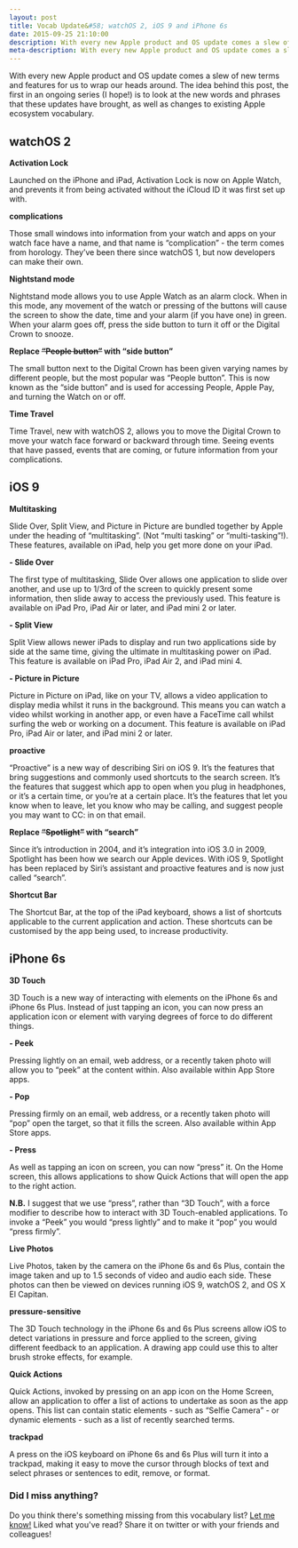 ```yaml
---
layout: post
title: Vocab Update&#58; watchOS 2, iOS 9 and iPhone 6s
date: 2015-09-25 21:10:00
description: With every new Apple product and OS update comes a slew of new terms and features for us to wrap our heads around.
meta-description: With every new Apple product and OS update comes a slew of new terms and features for us to wrap our heads around.
---
```

With every new Apple product and OS update comes a slew of new terms and features for us to wrap our heads around. The idea behind this post, the first in an ongoing series (I hope!) is to look at the new words and phrases that these updates have brought, as well as changes to existing Apple ecosystem vocabulary. 

## watchOS 2

**Activation Lock**

Launched on the iPhone and iPad, Activation Lock is now on Apple Watch, and prevents it from being activated without the iCloud ID it was first set up with.

**complications**

Those small windows into information from your watch and apps on your watch face have a name, and that name is “complication” - the term comes from horology. They’ve been there since watchOS 1, but now developers can make their own.

**Nightstand mode**

Nightstand mode allows you to use Apple Watch as an alarm clock. When in this mode, any movement of the watch or pressing of the buttons will cause the screen to show the date, time and your alarm (if you have one) in green. When your alarm goes off, press the side button to turn it off or the Digital Crown to snooze.

**Replace <strike>“People button”</strike> with “side button”**

The small button next to the Digital Crown has been given varying names by different people, but the most popular was “People button”. This is now known as the “side button” and is used for accessing People, Apple Pay, and turning the Watch on or off.

**Time Travel**

Time Travel, new with watchOS 2, allows you to move the Digital Crown to move your watch face forward or backward through time. Seeing events that have passed, events that are coming, or future information from your complications.

## iOS 9

**Multitasking**

Slide Over, Split View, and Picture in Picture are bundled together by Apple under the heading of “multitasking”. (Not “multi tasking” or “multi-tasking”!). These features, available on iPad, help you get more done on your iPad.

**- Slide Over**

The first type of multitasking, Slide Over allows one application to slide over another, and use up to 1/3rd of the screen to quickly present some information, then slide away to access the previously used. This feature is available on iPad Pro, iPad Air or later, and iPad mini 2 or later. 

**- Split View**

Split View allows newer iPads to display and run two applications side by side at the same time, giving the ultimate in multitasking power on iPad. This feature is available on iPad Pro, iPad Air 2, and iPad mini 4.

**- Picture in Picture**

Picture in Picture on iPad, like on your TV, allows a video application to display media whilst it runs in the background. This means you can watch a video whilst working in another app, or even have a FaceTime call whilst surfing the web or working on a document. This feature is available on iPad Pro, iPad Air or later, and iPad mini 2 or later. 

**proactive**

“Proactive” is a new way of describing Siri on iOS 9. It’s the features that bring suggestions and commonly used shortcuts to the search screen. It’s the features that suggest which app to open when you plug in headphones, or it’s a certain time, or you’re at a certain place. It’s the features that let you know when to leave, let you know who may be calling, and suggest people you may want to CC: in on that email.

**Replace <strike>“Spotlight”</strike> with “search”**

Since it’s introduction in 2004, and it’s integration into iOS 3.0 in 2009, Spotlight has been how we search our Apple devices. With iOS 9, Spotlight has been replaced by Siri’s assistant and proactive features and is now just called “search”. 

**Shortcut Bar**

The Shortcut Bar, at the top of the iPad keyboard, shows a list of shortcuts applicable to the current application and action. These shortcuts can be customised by the app being used, to increase productivity.

## iPhone 6s

**3D Touch**

3D Touch is a new way of interacting with elements on the iPhone 6s and iPhone 6s Plus. Instead of just tapping an icon, you can now press an application icon or element with varying degrees of force to do different things.

**- Peek**

Pressing lightly on an email, web address, or a recently taken photo will allow you to “peek” at the content within. Also available within App Store apps.

**- Pop**

Pressing firmly on an email, web address, or a recently taken photo will “pop” open the target, so that it fills the screen. Also available within App Store apps.

**- Press**

As well as tapping an icon on screen, you can now “press” it. On the Home screen, this allows applications to show Quick Actions that will open the app to the right action.

**N.B.** I suggest that we use “press”, rather than “3D Touch”, with a force modifier to describe how to interact with 3D Touch-enabled applications. To invoke a “Peek” you would “press lightly” and to make it “pop” you would “press firmly”.

**Live Photos**

Live Photos, taken by the camera on the iPhone 6s and 6s Plus, contain the image taken and up to 1.5 seconds of video and audio each side. These photos can then be viewed on devices running iOS 9, watchOS 2, and OS X El Capitan.

**pressure-sensitive**

The 3D Touch technology in the iPhone 6s and 6s Plus screens allow iOS to detect variations in pressure and force applied to the screen, giving different feedback to an application. A drawing app could use this to alter brush stroke effects, for example.

**Quick Actions**

Quick Actions, invoked by pressing on an app icon on the Home Screen, allow an application to offer a list of actions to undertake as soon as the app opens. This list can contain static elements - such as “Selfie Camera” - or dynamic elements - such as a list of recently searched terms. 

**trackpad**

A press on the iOS keyboard on iPhone 6s and 6s Plus will turn it into a trackpad, making it easy to move the cursor through blocks of text and select phrases or sentences to edit, remove, or format.

### Did I miss anything?

Do you think there's something missing from this vocabulary list? <a href="mailto:hi@samhutchings.co?subject=Vocab Update Suggestion">Let me know!</a> Liked what you've read? Share it on twitter or with your friends and colleagues!